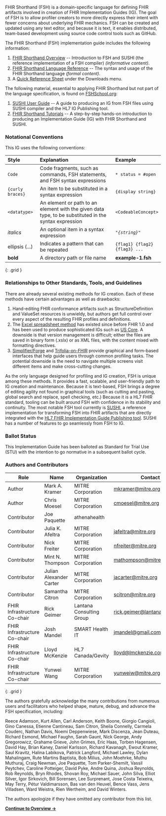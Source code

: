FHIR Shorthand (FSH) is a domain-specific language for defining FHIR artifacts involved in creation of FHIR Implementation Guides (IG). The goal of FSH is to allow profiler creators to more directly express their intent with fewer concerns about underlying FHIR mechanics. FSH can be created and updated using any text editor, and because it is text, it enables distributed, team-based development using source code control tools such as GitHub.

The FHIR Shorthand (FSH) implementation guide includes the following information:

1. [FHIR Shorthand Overview](overview.html) -- Introduction to FSH and SUSHI (the reference implementation of a FSH compiler) _(informative content)_.
1. [FHIR Shorthand Language Reference](reference.html) -- The syntax and usage of the FHIR Shorthand language _(formal content)_.
1. A [Quick Reference Sheet](FSHQuickReference.pdf) under the Downloads menu.

The following material, essential to applying FHIR Shorthand but not part of the language specification, is found on [FSHSchool.org](https://fshschool.org/):

1. [SUSHI User Guide](https://fshschool.org/docs/sushi/) -- A guide to producing an IG from FSH files using SUSHI compiler and the HL7 IG Publishing tool.
1. [FHIR Shorthand Tutorials](https://fshschool.org/docs/tutorials/) -- A step-by-step hands-on introduction to producing an Implementation Guide (IG) with FHIR Shorthand and SUSHI.


### Notational Conventions

This IG uses the following conventions:

| Style | Explanation | Example |
|:------------|:------|:---------|
| `Code` | Code fragments, such as commands, FSH statements, and FSH syntax expressions  | `* status = #open` |
| `{curly braces}` | An item to be substituted in a syntax expression | `{display string}` |
| `<datatype>` | An element or path to an element with the given data type, to be substituted in the syntax expression | `<CodeableConcept>`
| _italics_ | An optional item in a syntax expression | <code><i>"{string}"</i></code> |
| ellipsis (...) | Indicates a pattern that can be repeated | <code>{flag1} {flag2} {flag3}&nbsp;...</code>
| **bold** | A directory path or file name | **example-1.fsh** |
{: .grid }

### Relationships to Other Standards, Tools, and Guidelines

There are already several existing methods for IG creation. Each of these methods have certain advantages as well as drawbacks:

1. Hand-editing FHIR conformance artifacts such as StructureDefinition and ValueSet resources is unwieldy, but authors get full control over every aspect of the resulting FHIR profiles and definitions.
1. The [Excel spreadsheet method](https://confluence.hl7.org/display/FHIR/FHIR+Spreadsheet+Profile+Authoring) has existed since before FHIR 1.0 and has been used to produce sophisticated IGs such as [US Core](https://github.com/HL7/US-Core-R4). A downside is that version management is difficult; either the files are saved in binary form (.xslx) or as XML files, with the content mixed with formatting directives.
1. [Simplifier/Forge](https://fire.ly/products/simplifier-net/) and [Trifolia-on-FHIR](https://trifolia-fhir.lantanagroup.com) provide graphical and form-based interfaces that help guide users through common profiling tasks. The potential downside is the need to navigate multiple screens visit different items and make cross-cutting changes.

As the only language designed for profiling and IG creation, FSH is unique among these methods. It provides a fast, scalable, and user-friendly path to IG creation and maintenance. Because it is text-based, FSH brings a degree of editing agility not found in graphical tools (such as cutting and pasting, global search and replace, spell checking, etc.) Because it is a HL7 FHIR standard, tooling can be built around FSH with confidence in its stability and continuity. The most notable FSH tool currently is [SUSHI](https://fshschool.org/docs/sushi/), a reference implementation for transforming FSH into FHIR artifacts that are directly integrated with the [HL7 FHIR Implementation Guide Publishing tool](https://confluence.hl7.org/display/FHIR/IG+Publisher+Documentation). SUSHI has a number of features to go seamlessly from FSH to IG.

### Ballot Status

This Implementation Guide has been balloted as Standard for Trial Use (STU) with the intention to go normative in a subsequent ballot cycle.

### Authors and Contributors

| Role | Name | Organization | Contact |
|----|----|----|----|
| Author | Mark A. Kramer | MITRE Corporation | mkramer@mitre.org |
| Author | Chris Moesel | MITRE Corporation | cmoesel@mitre.org |
| Contributor | Joe Paquette | athenahealth |  |
| Contributor | Julia K. Afeltra | MITRE Corporation | jafeltra@mitre.org |
| Contributor | Nick Freiter | MITRE Corporation | nfreiter@mitre.org |
| Contributor | Mint N. Thompson | MITRE Corporation | mathompson@mitre.org |
| Contributor | Julian Alexander Carter | MITRE Corporation | jacarter@mitre.org |
| Contributor | Samantha Citron | MITRE Corporation | scitron@mitre.org |
| FHIR Infrastructure Co-chair | Rick Geimer | Lantana Consulting Group | rick.geimer@lantanagroup.com |
| FHIR Infrastructure Co-chair | Josh Mandel | SMART Health IT | jmandel@gmail.com |
| FHIR Infrastructure Co-chair | Lloyd McKenzie | HL7 Canada/Gevity | lloyd@lmckenzie.com |
| FHIR Infrastructure Co-chair | Yunwei Wang | MITRE Corporation | yunweiw@mitre.org |
{: .grid }

The authors gratefully acknowledge the many contributions from numerous users and facilitators who helped shape, mature, debug, and advance the FSH specification, including:

Reece Adamson,
Kurt Allen,
Carl Anderson,
Keith Boone,
Giorgio Cangioli,
Gino Canessa,
Etienne Cantineau,
Sam Citron,
Sheila Connelly,
Carmela Couderc,
Nathan Davis,
Noemi Deppenwiese,
Mark Discenza,
Jean Duteau,
Richard Esmond,
Michael Faughn,
Sarah Gaunt,
Nick George,
Andy Gregorowicz,
Grahame Grieve,
John Grimes,
Eric Haas,
Torben Hagensen,
David Hay,
Brian Kaney,
Daniel Karlsson,
Richard Kavanagh,
Ewout Kramer,
Saul Kravitz,
Halina Labikova,
Patrick Langford,
Michael Lawley,
Dylan Mahalingam,
Rute Martins Baptista,
Bob Milius,
John Moehrke,
Muthu Muthuraj,
Craig Newman,
Joe Paquette,
Tom Parker-Shemilt,
Vassil Peytchev,
Caroline Potteiger,
David Pyke,
Andre Quina,
Joshua Reynolds,
Rob Reynolds,
Bryn Rhodes,
Shovan Roy,
Michael Sauer,
John Silva,
Elliot Silver,
Igor Sirkovich,
Bill Sorensen,
Lee Surprenant,
Jose Costa Teixeira,
May Terry,
Pétur Valdimarsson,
Bas van den Heuvel,
Bence Vass,
Jens Villadsen,
Ward Weistra,
Rien Wertheim,
and
David Winters.

The authors apologize if they have omitted any contributor from this list.

**[Continue to Overview ->](overview.html)**


